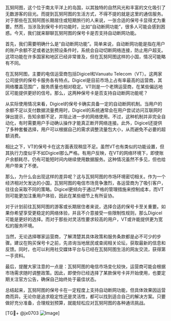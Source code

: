 瓦努阿图，这个位于南太平洋上的岛国，以其独特的自然风光和丰富的文化吸引了无数游客的目光。而提到瓦努阿图的生活方式，不得不提的就是这里的通信服务。对于那些在瓦努阿图长期居住或短期旅行的人来说，一张合适的保号卡显得尤为重要。然而，当涉及到保号卡的功能时，比如“自动断网功能”，很多人可能会感到困惑。今天，我们就来聊聊瓦努阿图的保号卡是否支持自动断网功能。

首先，我们需要明确什么是“自动断网功能”。简单来说，自动断网功能是指在用户的账户余额不足或者达到预设条件时，系统会自动切断网络连接，防止用户超支。这项功能在许多国家和地区已经非常普及，但在瓦努阿图这样的小国，情况可能略有不同。

在瓦努阿图，主要的电信运营商包括Digicel和Vanuatu Telecom（VT）。这两家公司提供的保号卡服务各有特点。Digicel是目前市场上占有率最高的运营商，其网络覆盖范围广，服务质量也相对稳定。VT则是一个老牌运营商，在某些偏远地区可能提供更好的信号。那么，这两种保号卡是否支持自动断网功能呢？

从实际使用情况来看，Digicel的保号卡确实具备一定的自动断网机制。当用户的余额不足以支付数据流量费用时，Digicel的系统通常会在用户尝试访问互联网时弹出提示，告知余额不足，并阻止进一步的网络使用。不过，这种机制并非完全自动化，有时需要用户手动确认操作才能真正断开网络连接。此外，Digicel还提供了多种套餐选择，用户可以根据自己的需求调整流量包大小，从而避免不必要的超额消费。

相比之下，VT的保号卡在这方面表现稍显不足。虽然VT也有类似的功能设置，但其执行力度似乎不如Digicel那么严格。有用户反映，在VT的网络环境下，即使账户余额耗尽，仍有可能短时间内继续使用数据服务。这种情况虽然不多见，但也给用户带来了不便。

那么，为什么会出现这样的差异呢？这与瓦努阿图的市场环境密切相关。作为一个经济相对欠发达的小国，瓦努阿图的电信市场竞争激烈，各运营商为了吸引客户，往往会采取不同的策略。Digicel更倾向于通过严格的管理措施来控制成本，而VT则可能更加注重用户体验，因此在某些细节上有所妥协。

对于计划前往瓦努阿图的游客或长期居住者来说，选择合适的保号卡至关重要。如果你希望享受更稳定的网络体验，并且不介意接受一些限制性规则，那么Digicel可能是更好的选择。而对于那些对灵活性要求较高的用户，VT或许能提供更为宽松的服务环境。

当然，无论选择哪家运营商，了解清楚其具体政策和服务条款都是必不可少的步骤。建议在购买保号卡之前，先咨询当地居民或查阅相关论坛，获取最新的信息和反馈。同时，也可以利用社交媒体平台与已经在瓦努阿图生活的网友交流，获得第一手资料。

最后，提醒大家注意的一点是：瓦努阿图的电信市场变化较快，运营商可能会根据市场需求随时调整政策。因此，即使你已经选择了某款保号卡并开始使用，也要定期关注官方公告，确保自己始终处于最佳状态。

总结起来，瓦努阿图的保号卡在一定程度上支持自动断网功能，但具体效果因运营商而异。无论你是追求稳定性还是灵活性，都可以找到适合自己的解决方案。只要做好充分准备，合理规划预算，就能轻松应对瓦努阿图的各种通讯挑战。

[TG💪+ @jx0703 ![Image](https://github.com/user-attachments/assets/dbca1d08-cadb-493c-b0ec-ad6f7a83f270)]